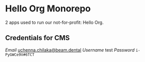 # Hello Org Monorepo

2 apps used to run our not-for-profit: Hello Org.

## Credentials for CMS

*Email* uchenna.chilaka@beam.dental
*Username* test
*Password* `i-PyGWCe9V#6TCT`


